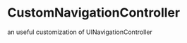 CustomNavigationController
==========================

an useful customization of UINavigationController
